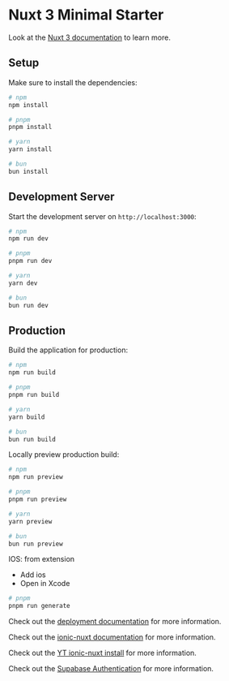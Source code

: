 # Nuxt 3 Minimal Starter

Look at the [Nuxt 3 documentation](https://nuxt.com/docs/getting-started/introduction) to learn more.

## Setup

Make sure to install the dependencies:

```bash
# npm
npm install

# pnpm
pnpm install

# yarn
yarn install

# bun
bun install
```

## Development Server

Start the development server on `http://localhost:3000`:

```bash
# npm
npm run dev

# pnpm
pnpm run dev

# yarn
yarn dev

# bun
bun run dev
```

## Production

Build the application for production:

```bash
# npm
npm run build

# pnpm
pnpm run build

# yarn
yarn build

# bun
bun run build
```

Locally preview production build:

```bash
# npm
npm run preview

# pnpm
pnpm run preview

# yarn
yarn preview

# bun
bun run preview
```

IOS: from extension

- Add ios
- Open in Xcode

```bash
# pnpm
pnpm run generate
```

Check out the [deployment documentation](https://nuxt.com/docs/getting-started/deployment) for more information.

Check out the [ionic-nuxt documentation](https://ionic.nuxtjs.org/get-started/introduction) for more information.

Check out the [YT ionic-nuxt install](https://www.youtube.com/watch?v=tDYPZvjVTcc&ab_channel=AaronSaunders) for more information.

Check out the [Supabase Authentication](https://supabase.nuxtjs.org/authentication) for more information.
